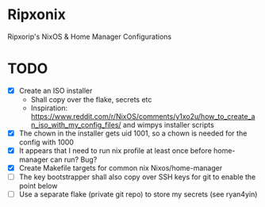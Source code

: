 # Ripxonix
Ripxorip's NixOS &amp; Home Manager Configurations

# TODO
- [x] Create an ISO installer
  - Shall copy over the flake, secrets etc
  - Inspiration: https://www.reddit.com/r/NixOS/comments/y1xo2u/how_to_create_an_iso_with_my_config_files/ and wimpys installer scripts
- [x] The chown in the installer gets uid 1001, so a chown is needed for the config with 1000
- [x] It appears that I need to run nix profile at least once before home-manager can run? Bug?
- [x] Create Makefile targets for common nix Nixos/home-manager
- [ ] The key bootstrapper shall also copy over SSH keys for git to enable the point below
- [ ] Use a separate flake (private git repo) to store my secrets (see ryan4yin)
